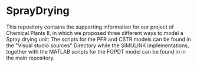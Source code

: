 # SprayDrying
This repository contains the supporting information for our project of Chemical Plants II, in which we proposed three different ways to model a Spray drying unit:
The scripts for the PFR and CSTR models can be found in the "Visual studio sources" Directory while the SIMULINK implementations, together with the MATLAB scripts for the FOPDT model can be found in in the main repository.
